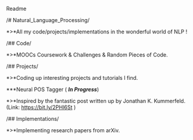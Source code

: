 Readme





/# Natural_Language_Processing/

*>*All my code/projects/implementations in the wonderful world of NLP !



/## Code/

*>*MOOCs Coursework & Challenges & Random Pieces of Code.







/## Projects/

*>*Coding up interesting projects and tutorials I find.

***Neural POS Tagger ( ***In Progress***)

  *>*Inspired by the fantastic post written up by Jonathan K. Kummerfeld. (Link: https://bit.ly/2PHl6St )



/## Implementations/

*>*Implementing research papers from arXiv.



